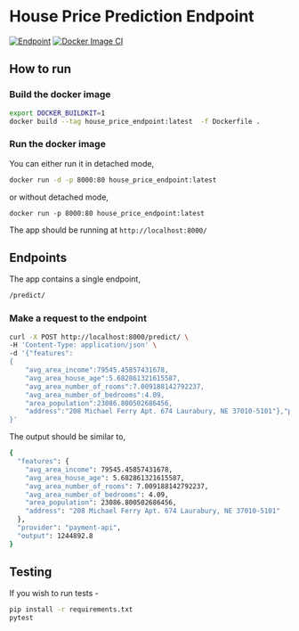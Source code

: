 # House Price Prediction Endpoint

[![Endpoint](https://github.com/anirbanpranto/house-price-endpoint/actions/workflows/python-app.yml/badge.svg)](https://github.com/anirbanpranto/house-price-endpoint/actions/workflows/python-app.yml)
[![Docker Image CI](https://github.com/anirbanpranto/house-price-endpoint/actions/workflows/docker-image.yml/badge.svg)](https://github.com/anirbanpranto/house-price-endpoint/actions/workflows/docker-image.yml)

## How to run

### Build the docker image

```bash
export DOCKER_BUILDKIT=1
docker build --tag house_price_endpoint:latest  -f Dockerfile .
```

### Run the docker image

You can either run it in detached mode,

```bash
docker run -d -p 8000:80 house_price_endpoint:latest
```

or without detached mode,

```
docker run -p 8000:80 house_price_endpoint:latest
```

The app should be running at `http://localhost:8000/`

## Endpoints

The app contains a single endpoint,

```bash
/predict/
```

### Make a request to the endpoint

```bash
curl -X POST http://localhost:8000/predict/ \
-H 'Content-Type: application/json' \
-d '{"features":
{
    "avg_area_income":79545.45857431678,
    "avg_area_house_age":5.682861321615587,
    "avg_area_number_of_rooms":7.009188142792237,
    "avg_area_number_of_bedrooms":4.09,
    "area_population":23086.800502686456,
    "address":"208 Michael Ferry Apt. 674 Laurabury, NE 37010-5101"},"provider": "payment-api"
}'
```

The output should be similar to,

```bash
{
  "features": {
    "avg_area_income": 79545.45857431678,
    "avg_area_house_age": 5.682861321615587,
    "avg_area_number_of_rooms": 7.009188142792237,
    "avg_area_number_of_bedrooms": 4.09,
    "area_population": 23086.800502686456,
    "address": "208 Michael Ferry Apt. 674 Laurabury, NE 37010-5101"
  },
  "provider": "payment-api",
  "output": 1244892.8
}
```

## Testing

If you wish to run tests -

```bash
pip install -r requirements.txt
pytest
```

